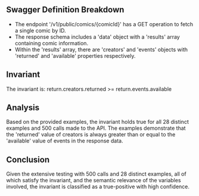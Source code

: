 ## Swagger Definition Breakdown
- The endpoint '/v1/public/comics/{comicId}' has a GET operation to fetch a single comic by ID.
- The response schema includes a 'data' object with a 'results' array containing comic information.
- Within the 'results' array, there are 'creators' and 'events' objects with 'returned' and 'available' properties respectively.

## Invariant
The invariant is: return.creators.returned >= return.events.available

## Analysis
Based on the provided examples, the invariant holds true for all 28 distinct examples and 500 calls made to the API. The examples demonstrate that the 'returned' value of creators is always greater than or equal to the 'available' value of events in the response data.

## Conclusion
Given the extensive testing with 500 calls and 28 distinct examples, all of which satisfy the invariant, and the semantic relevance of the variables involved, the invariant is classified as a true-positive with high confidence.

